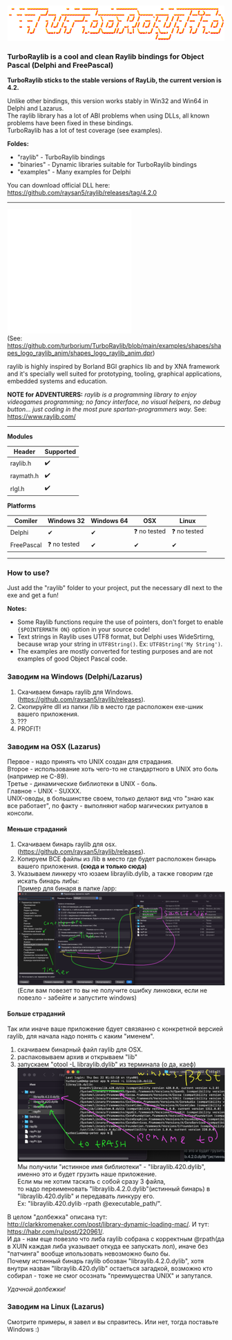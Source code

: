 ![TurboRaylib](logo/TurboRaylib.png)

### **TurboRaylib is a cool and clean Raylib bindings for Object Pascal (Delphi and FreePascal)**

**TurboRaylib sticks to the stable versions of RayLib, the current version is 4.2.**  

Unlike other bindings, this version works stably in Win32 and Win64 in Delphi and Lazarus.  
The raylib library has a lot of ABI problems when using DLLs, all known problems have been fixed in these bindings.  
TurboRaylib has a lot of test coverage (see examples).  

**Foldes:**
- "raylib" - TurboRaylib bindings
- "binaries" - Dynamic libraries suitable for TurboRaylib bindings
- "examples" - Many examples for Delphi

You can download official DLL here: https://github.com/raysan5/raylib/releases/tag/4.2.0  

---

![TurboRaylib](logo/raylib_logo_animation.gif)  
(See: https://github.com/turborium/TurboRaylib/blob/main/examples/shapes/shapes_logo_raylib_anim/shapes_logo_raylib_anim.dpr)

raylib is highly inspired by Borland BGI graphics lib and by XNA framework and it's specially well suited for prototyping, tooling, graphical applications, embedded systems and education.

**NOTE for ADVENTURERS:** *raylib is a programming library to enjoy videogames programming; no fancy interface, no visual helpers, no debug button... just coding in the most pure spartan-programmers way.* See: https://www.raylib.com/

---

**Modules**

Header     | Supported          |
---------  | ------------------ |
raylib.h   | :heavy_check_mark: |
raymath.h  | :heavy_check_mark: |
rlgl.h     | :heavy_check_mark: |

**Platforms**

Comiler     | Windows 32 | Windows 64 | OSX          | Linux        |
----------- | -------- | -------------| ------------ | ------------ |
Delphi      | ✔        | ✔           | ❓ no tested | ❓ no tested |
FreePascal  | ❓ no tested | ✔           | ✔       | ✔          |

---

### How to use?
Just add the "raylib" folder to your project, put the necessary dll next to the exe and get a fun!

**Notes:**
- Some Raylib functions require the use of pointers, don't forget to enable ```{$POINTERMATH ON}``` option in your source code! 
- Text strings in Raylib uses UTF8 format, but Delphi uses WideSrtirng, because wrap your string in ```UTF8String()```. Ex: ```UTF8String('My String')```.
- The examples are mostly converted for testing purposes and are not examples of good Object Pascal code.

### Заводим на Windows (Delphi/Lazarus)
1) Скачиваем бинарь raylib для Windows. (https://github.com/raysan5/raylib/releases).  
2) Скопируйте dll из папки /lib в место где расположен exe-шник вашего приложения.  
3) ???
4) PROFIT!  

### Заводим на OSX (Lazarus)
Первое - надо принять что UNIX создан для страдания.   
Второе - использование хоть чего-то не стандартного в UNIX это боль (например не С-89).  
Третье - динамические библиотеки в UNIX - боль.  
Главное - UNIX - SUXXX.  
UNIX-оводы, в большинстве своем, только делают вид что "знаю как все работает", по факту - выполняют набор магических ритуалов в консоли.

#### Меньше страданий
1) Скачиваем бинарь raylib для osx. (https://github.com/raysan5/raylib/releases).  
2) Копируем ВСЕ файлы из /lib в место где будет расположен бинарь вашего приложения. **(сюда и только сюда)**
3) Указываем линкеру что юзаем libraylib.dylib, а также говорим где искать бинарь либы:  
Пример для бинаря в папке /app:  
![TurboRaylib](logo/unix-way.png)  
(Если вам повезет то вы не получите ошибку линковки, если не повезло - забейте и запустите windows)

#### Больше страданий
Так или иначе ваше приложение бдует связяанно с конкретной версией raylib, для начала надо понять с каким "именем".
1) скачиваем бинарный файл raylib для OSX.
2) распаковываем архив и открываем "lib"
3) запускаем "otool -L libraylib.dylib" из терминала (о да, каеф)  
![TurboRaylib](logo/unix-way-hard.png)  
Мы получили "истинное имя библиотеки" - "libraylib.420.dylib", именно это и будет грузить наше приложение.   
Если мы не хотим таскать с собой сразу 3 файла,   
то надо переименовать "libraylib.4.2.0.dylib"(истинный бинарь) в "libraylib.420.dylib" и передавать линкуру его.   
Ex: "libraylib.420.dylib -rpath @executable_path/".    
  
В целом "долбежка" описана тут: http://clarkkromenaker.com/post/library-dynamic-loading-mac/. И тут: https://habr.com/ru/post/220961/.      
И да - нам еще повезло что либа raylib собрана с корректным @rpath(да в XUIN каждая либа указывает откуда ее запускать лол), иначе без "патчинга" вообще ипользовать невозможно было бы.     
Почему истинный бинарь raylib обозван "libraylib.4.2.0.dylib", хотя внутри назван "libraylib.420.dylib" остаеться загадкой, возможно кто собирал - тоже не смог осознать "преимущества UNIX" и запутался.  
  
*Удачной долбежки!*
  
### Заводим на Linux (Lazarus)
Смотрите примеры, я завел и вы справитесь. Или нет, тогда поставьте Windows :)  

